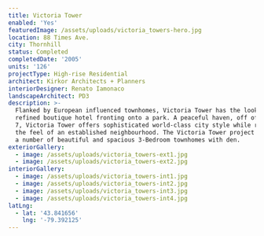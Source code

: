 ```yaml
---
title: Victoria Tower
enabled: 'Yes'
featuredImage: /assets/uploads/victoria_towers-hero.jpg
location: 88 Times Ave.
city: Thornhill
status: Completed
completedDate: '2005'
units: '126'
projectType: High-rise Residential
architect: Kirkor Architects + Planners
interiorDesigner: Renato Iamonaco
landscapeArchitect: PD3
description: >-
  Flanked by European influenced townhomes, Victoria Tower has the look of a
  refined boutique hotel fronting onto a park. A peaceful haven, off of Highway
  7, Victoria Tower offers sophisticated world-class city style while retaining
  the feel of an established neighbourhood. The Victoria Tower project includes
  a number of beautiful and spacious 3-Bedroom townhomes with den.
exteriorGallery:
  - image: /assets/uploads/victoria_towers-ext1.jpg
  - image: /assets/uploads/victoria_towers-ext2.jpg
interiorGallery:
  - image: /assets/uploads/victoria_towers-int1.jpg
  - image: /assets/uploads/victoria_towers-int2.jpg
  - image: /assets/uploads/victoria_towers-int3.jpg
  - image: /assets/uploads/victoria_towers-int4.jpg
latLng:
  - lat: '43.841656'
    lng: '-79.392125'
---
```


